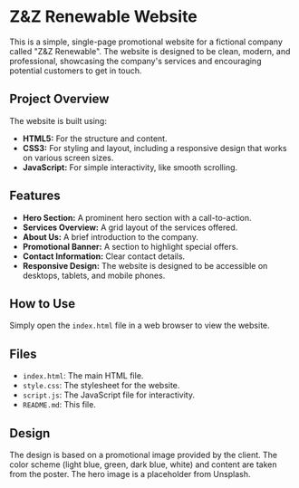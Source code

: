 # Z&Z Renewable Website

This is a simple, single-page promotional website for a fictional company called "Z&Z Renewable". The website is designed to be clean, modern, and professional, showcasing the company's services and encouraging potential customers to get in touch.

## Project Overview

The website is built using:
- **HTML5:** For the structure and content.
- **CSS3:** For styling and layout, including a responsive design that works on various screen sizes.
- **JavaScript:** For simple interactivity, like smooth scrolling.

## Features

- **Hero Section:** A prominent hero section with a call-to-action.
- **Services Overview:** A grid layout of the services offered.
- **About Us:** A brief introduction to the company.
- **Promotional Banner:** A section to highlight special offers.
- **Contact Information:** Clear contact details.
- **Responsive Design:** The website is designed to be accessible on desktops, tablets, and mobile phones.

## How to Use

Simply open the `index.html` file in a web browser to view the website.

## Files

- `index.html`: The main HTML file.
- `style.css`: The stylesheet for the website.
- `script.js`: The JavaScript file for interactivity.
- `README.md`: This file.

## Design

The design is based on a promotional image provided by the client. The color scheme (light blue, green, dark blue, white) and content are taken from the poster. The hero image is a placeholder from Unsplash. 
